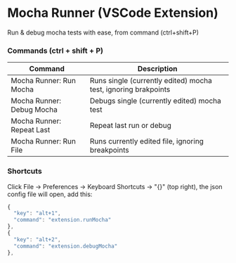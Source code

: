 # Mocha Runner (VSCode Extension)

Run & debug mocha tests with ease, from command (ctrl+shift+P)


### Commands (ctrl + shift + P)

| Command | Description |
| --- | --- |
| Mocha Runner: Run Mocha | Runs single (currently edited) mocha test, ignoring brakpoints |
| Mocha Runner: Debug Mocha | Debugs single (currently edited) mocha test |
| Mocha Runner: Repeat Last | Repeat last run or debug |
| Mocha Runner: Run File | Runs currently edited file, ignoring breakpoints |



### Shortcuts

Click File -> Preferences -> Keyboard Shortcuts -> "{}" (top right), the json config file will open, 
add this:

```javascript
{
  "key": "alt+1",
  "command": "extension.runMocha"
},
{
  "key": "alt+2",
  "command": "extension.debugMocha"
},
```